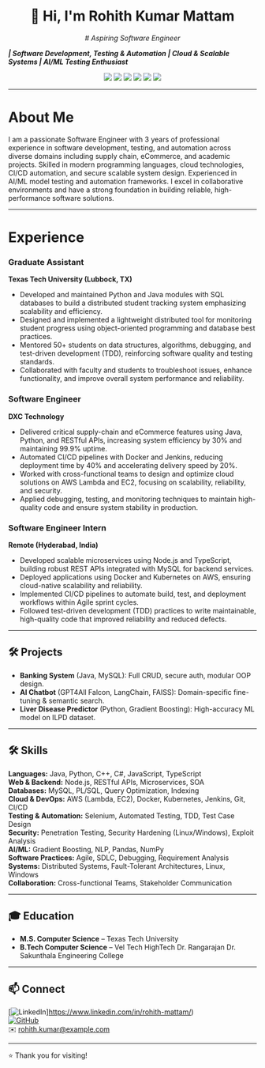 <h1 align="center">👋 Hi, I'm Rohith Kumar Mattam</h1>
<p align="center"><em># Aspiring Software Engineer

**| Software Development, Testing & Automation | Cloud & Scalable Systems | AI/ML Testing Enthusiast**
</em></p>

<p align="center">
  <img src="https://img.shields.io/badge/Python-3776AB?style=for-the-badge&logo=python&logoColor=white"/>
  <img src="https://img.shields.io/badge/Java-007396?style=for-the-badge&logo=java&logoColor=white"/>
  <img src="https://img.shields.io/badge/AWS-FF9900?style=for-the-badge&logo=amazonaws&logoColor=white"/>
  <img src="https://img.shields.io/badge/Docker-2496ED?style=for-the-badge&logo=docker&logoColor=white"/>
  <img src="https://img.shields.io/badge/Kubernetes-326CE5?style=for-the-badge&logo=kubernetes&logoColor=white"/>
  <img src="https://img.shields.io/badge/SQL-003B57?style=for-the-badge&logo=postgresql&logoColor=white"/>
</p>

---

# About Me

I am a passionate Software Engineer with 3 years of professional experience in software development, testing, and automation across diverse domains including supply chain, eCommerce, and academic projects. Skilled in modern programming languages, cloud technologies, CI/CD automation, and secure scalable system design. Experienced in AI/ML model testing and automation frameworks. I excel in collaborative environments and have a strong foundation in building reliable, high-performance software solutions.


---

# Experience

### Graduate Assistant  
**Texas Tech University (Lubbock, TX)**  
- Developed and maintained Python and Java modules with SQL databases to build a distributed student tracking system emphasizing scalability and efficiency.  
- Designed and implemented a lightweight distributed tool for monitoring student progress using object-oriented programming and database best practices.  
- Mentored 50+ students on data structures, algorithms, debugging, and test-driven development (TDD), reinforcing software quality and testing standards.  
- Collaborated with faculty and students to troubleshoot issues, enhance functionality, and improve overall system performance and reliability.

### Software Engineer  
**DXC Technology**  
- Delivered critical supply-chain and eCommerce features using Java, Python, and RESTful APIs, increasing system efficiency by 30% and maintaining 99.9% uptime.  
- Automated CI/CD pipelines with Docker and Jenkins, reducing deployment time by 40% and accelerating delivery speed by 20%.  
- Worked with cross-functional teams to design and optimize cloud solutions on AWS Lambda and EC2, focusing on scalability, reliability, and security.  
- Applied debugging, testing, and monitoring techniques to maintain high-quality code and ensure system stability in production.

### Software Engineer Intern  
**Remote (Hyderabad, India)**  
- Developed scalable microservices using Node.js and TypeScript, building robust REST APIs integrated with MySQL for backend services.  
- Deployed applications using Docker and Kubernetes on AWS, ensuring cloud-native scalability and reliability.  
- Implemented CI/CD pipelines to automate build, test, and deployment workflows within Agile sprint cycles.  
- Followed test-driven development (TDD) practices to write maintainable, high-quality code that improved reliability and reduced defects.

---


## 🛠️ Projects

- **Banking System** (Java, MySQL): Full CRUD, secure auth, modular OOP design.  
- **AI Chatbot** (GPT4All Falcon, LangChain, FAISS): Domain-specific fine-tuning & semantic search.  
- **Liver Disease Predictor** (Python, Gradient Boosting): High-accuracy ML model on ILPD dataset.

---

## 🛠️ Skills

**Languages:** Java, Python, C++, C#, JavaScript, TypeScript  
**Web & Backend:** Node.js, RESTful APIs, Microservices, SOA  
**Databases:** MySQL, PL/SQL, Query Optimization, Indexing  
**Cloud & DevOps:** AWS (Lambda, EC2), Docker, Kubernetes, Jenkins, Git, CI/CD  
**Testing & Automation:** Selenium, Automated Testing, TDD, Test Case Design  
**Security:** Penetration Testing, Security Hardening (Linux/Windows), Exploit Analysis  
**AI/ML:** Gradient Boosting, NLP, Pandas, NumPy  
**Software Practices:** Agile, SDLC, Debugging, Requirement Analysis  
**Systems:** Distributed Systems, Fault-Tolerant Architectures, Linux, Windows  
**Collaboration:** Cross-functional Teams, Stakeholder Communication


---

## 🎓 Education

- **M.S. Computer Science** – Texas Tech University  
- **B.Tech Computer Science** – Vel Tech HighTech Dr. Rangarajan Dr. Sakunthala Engineering College

---

## 📫 Connect

[![LinkedIn](https://img.shields.io/badge/LinkedIn-0077B5?style=flat-square&logo=linkedin)]https://www.linkedin.com/in/rohith-mattam/)  
[![GitHub](https://img.shields.io/badge/GitHub-333333?style=flat-square&logo=github)](https://github.com/Rohithkumar850)  
✉️ rohith.kumar@example.com

---
⭐ Thank you for visiting!  
